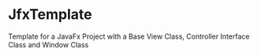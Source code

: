 # JfxTemplate
Template for a JavaFx Project with a Base View Class, Controller Interface Class and Window Class
